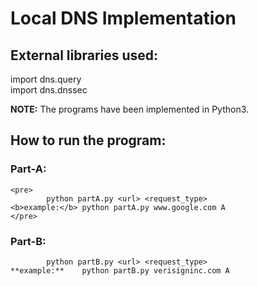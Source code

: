 # Local DNS Implementation

## External libraries used:

import dns.query <br>
import dns.dnssec

**NOTE:** The programs have been implemented in Python3.

## How to run the program:

### Part-A:
	<pre>
			python partA.py <url> <request_type>
	<b>example:</b>	python partA.py www.google.com A
	</pre>
### Part-B:
			python partB.py <url> <request_type>
	**example:**	python partB.py verisigninc.com A
